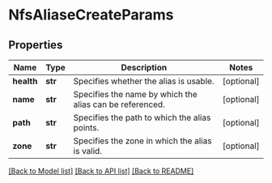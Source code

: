 # NfsAliaseCreateParams

## Properties
Name | Type | Description | Notes
------------ | ------------- | ------------- | -------------
**health** | **str** | Specifies whether the alias is usable. | [optional] 
**name** | **str** | Specifies the name by which the alias can be referenced. | [optional] 
**path** | **str** | Specifies the path to which the alias points. | [optional] 
**zone** | **str** | Specifies the zone in which the alias is valid. | [optional] 

[[Back to Model list]](../README.md#documentation-for-models) [[Back to API list]](../README.md#documentation-for-api-endpoints) [[Back to README]](../README.md)


